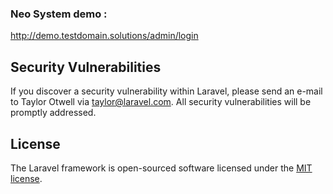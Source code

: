<h3>Neo System demo : </h3><a href="http://demo.testdomain.solutions/admin/login" target="_blank">http://demo.testdomain.solutions/admin/login</a>
	
## Security Vulnerabilities

If you discover a security vulnerability within Laravel, please send an e-mail to Taylor Otwell via [taylor@laravel.com](mailto:taylor@laravel.com). All security vulnerabilities will be promptly addressed.

## License

The Laravel framework is open-sourced software licensed under the [MIT license](https://opensource.org/licenses/MIT).

